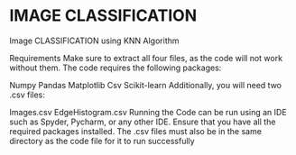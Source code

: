 
# IMAGE CLASSIFICATION

Image CLASSIFICATION using KNN Algorithm

Requirements
Make sure to extract all four files, as the code will not work without them. The code requires the following packages:

Numpy
Pandas
Matplotlib
Csv
Scikit-learn
Additionally, you will need two .csv files:

Images.csv
EdgeHistogram.csv
Running the Code can be run using an IDE such as Spyder, Pycharm, or any other IDE. Ensure that you have all the required packages installed. The .csv files must also be in the same directory as the code file for it to run successfully

